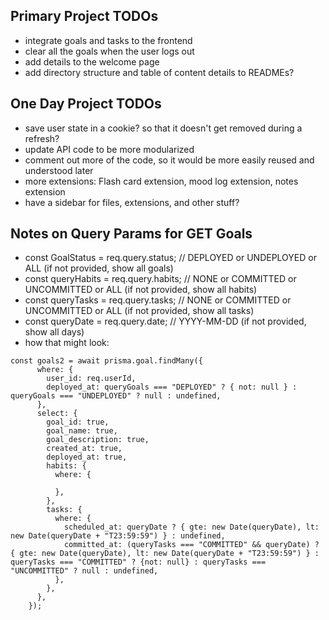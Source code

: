 
## Primary Project TODOs
- integrate goals and tasks to the frontend 
- clear all the goals when the user logs out 
- add details to the welcome page 
- add directory structure and table of content details to READMEs?


## One Day Project TODOs
- save user state in a cookie? so that it doesn't get removed during a refresh? 
- update API code to be more modularized 
- comment out more of the code, so it would be more easily reused and understood later 
- more extensions: Flash card extension, mood log extension, notes extension 
- have a sidebar for files, extensions, and other stuff? 


## Notes on Query Params for GET Goals
- const GoalStatus = req.query.status; // DEPLOYED or UNDEPLOYED or ALL (if not provided, show all goals)
- const queryHabits = req.query.habits; // NONE or COMMITTED or UNCOMMITTED or ALL (if not provided, show all habits)
- const queryTasks = req.query.tasks; // NONE or COMMITTED or UNCOMMITTED or ALL (if not provided, show all tasks)
- const queryDate = req.query.date; // YYYY-MM-DD (if not provided, show all days)
- how that might look:

```
const goals2 = await prisma.goal.findMany({
      where: {
        user_id: req.userId,
        deployed_at: queryGoals === "DEPLOYED" ? { not: null } : queryGoals === "UNDEPLOYED" ? null : undefined,
      },
      select: {
        goal_id: true,
        goal_name: true,
        goal_description: true,
        created_at: true,
        deployed_at: true,
        habits: {
          where: {

          },
        },
        tasks: {
          where: {
            scheduled_at: queryDate ? { gte: new Date(queryDate), lt: new Date(queryDate + "T23:59:59") } : undefined,
            committed_at: (queryTasks === "COMMITTED" && queryDate) ? { gte: new Date(queryDate), lt: new Date(queryDate + "T23:59:59") } :  queryTasks === "COMMITTED" ? {not: null} : queryTasks === "UNCOMMITTED" ? null : undefined,
          },
        },
      },
    });
```